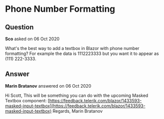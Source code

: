 # Phone Number Formatting

## Question

**Sco** asked on 06 Oct 2020

What's the best way to add a textbox in Blazor with phone number formatting? For example the data is 1112223333 but you want it to appear as (111) 222-3333.

## Answer

**Marin Bratanov** answered on 06 Oct 2020

Hi Scott, This will be something you can do with the upcoming Masked Textbox component: [https://feedback.telerik.com/blazor/1433593-masked-input-textbox](https://feedback.telerik.com/blazor/1433593-masked-input-textbox) Regards, Marin Bratanov
